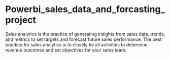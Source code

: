 # Powerbi_sales_data_and_forcasting_project
Sales analytics is the practice of generating insights from sales data, trends, and metrics to set targets and forecast future sales performance. The best practice for sales analytics is to closely tie all activities to determine revenue outcomes and set objectives for your sales team.
